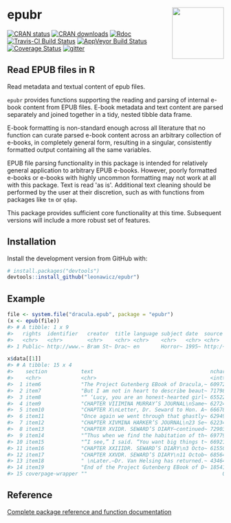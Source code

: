 
<!-- README.md is generated from README.Rmd. Please edit that file -->
epubr <img src="https://github.com/leonawicz/rtrek/blob/master/data-raw/images/epubr.png?raw=true" style="margin-left:10px;margin-bottom:5px;" width="120" align="right">
=========================================================================================================================================================================

[![CRAN status](http://www.r-pkg.org/badges/version/epubr)](https://cran.r-project.org/package=epubr) [![CRAN downloads](http://cranlogs.r-pkg.org/badges/grand-total/epubr)](https://cran.r-project.org/package=epubr) [![Rdoc](http://www.rdocumentation.org/badges/version/epubr)](http://www.rdocumentation.org/packages/epubr) [![Travis-CI Build Status](https://travis-ci.org/leonawicz/epubr.svg?branch=master)](https://travis-ci.org/leonawicz/epubr) [![AppVeyor Build Status](https://ci.appveyor.com/api/projects/status/github/leonawicz/epubr?branch=master&svg=true)](https://ci.appveyor.com/project/leonawicz/epubr) [![Coverage Status](https://img.shields.io/codecov/c/github/leonawicz/epubr/master.svg)](https://codecov.io/github/leonawicz/epubr?branch=master) [![gitter](https://img.shields.io/badge/GITTER-join%20chat-green.svg)](https://gitter.im/leonawicz/epubr)

Read EPUB files in R
--------------------

Read metadata and textual content of epub files.

`epubr` provides functions supporting the reading and parsing of internal e-book content from EPUB files. E-book metadata and text content are parsed separately and joined together in a tidy, nested tibble data frame.

E-book formatting is non-standard enough across all literature that no function can curate parsed e-book content across an arbitrary collection of e-books, in completely general form, resulting in a singular, consistently formatted output containing all the same variables.

EPUB file parsing functionality in this package is intended for relatively general application to arbitrary EPUB e-books. However, poorly formatted e-books or e-books with highly uncommon formatting may not work at all with this package. Text is read 'as is'. Additional text cleaning should be performed by the user at their discretion, such as with functions from packages like `tm` or `qdap`.

This package provides sufficient core functionality at this time. Subsequent versions will include a more robust set of features.

Installation
------------

Install the development version from GitHub with:

``` r
# install.packages("devtools")
devtools::install_github("leonawicz/epubr")
```

Example
-------

``` r
file <- system.file("dracula.epub", package = "epubr")
(x <- epub(file))
#> # A tibble: 1 x 9
#>   rights  identifier   creator  title language subject date  source  data 
#>   <chr>   <chr>        <chr>    <chr> <chr>    <chr>   <chr> <chr>   <lis>
#> 1 Public~ http://www.~ Bram St~ Drac~ en       Horror~ 1995~ http:/~ <tib~

x$data[[1]]
#> # A tibble: 15 x 4
#>    section           text                                      nchar nword
#>    <chr>             <chr>                                     <int> <int>
#>  1 item6             "The Project Gutenberg EBook of Dracula,~ 60972 11252
#>  2 item7             "But I am not in heart to describe beaut~ 71798 13740
#>  3 item8             "“ ‘Lucy, you are an honest-hearted girl~ 65522 12356
#>  4 item9             "CHAPTER VIIIMINA MURRAY’S JOURNAL\nSame~ 62724 12042
#>  5 item10            "CHAPTER X\nLetter, Dr. Seward to Hon. A~ 66678 12599
#>  6 item11            "Once again we went through that ghastly~ 62949 11919
#>  7 item12            "CHAPTER XIVMINA HARKER’S JOURNAL\n23 Se~ 62234 12003
#>  8 item13            "CHAPTER XVIDR. SEWARD’S DIARY—continued~ 72903 13812
#>  9 item14            "“Thus when we find the habitation of th~ 69779 13201
#> 10 item15            "“I see,” I said. “You want big things t~ 66921 12706
#> 11 item16            "CHAPTER XXIIIDR. SEWARD’S DIARY\n3 Octo~ 61550 11818
#> 12 item17            "CHAPTER XXVDR. SEWARD’S DIARY\n11 Octob~ 68564 12989
#> 13 item18            " \nLater.—Dr. Van Helsing has returned.~ 43464  8356
#> 14 item19            "End of the Project Gutenberg EBook of D~ 18541  2669
#> 15 coverpage-wrapper ""                                            0     0
```

Reference
---------

[Complete package reference and function documentation](https://leonawicz.github.io/epubr/)
